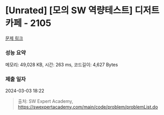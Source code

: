 # [Unrated] [모의 SW 역량테스트] 디저트 카페 - 2105 

[문제 링크](https://swexpertacademy.com/main/code/problem/problemDetail.do?contestProbId=AV5VwAr6APYDFAWu) 

### 성능 요약

메모리: 49,028 KB, 시간: 263 ms, 코드길이: 4,627 Bytes

### 제출 일자

2024-03-03 18:22



> 출처: SW Expert Academy, https://swexpertacademy.com/main/code/problem/problemList.do